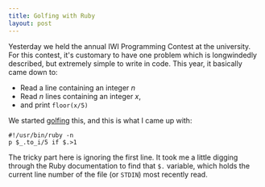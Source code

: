 ```yaml
---
title: Golfing with Ruby
layout: post
---
```


Yesterday we held the annual IWI Programming Contest at the university. For
this contest, it's customary to have one problem which is longwindedly
described, but extremely simple to write in code. This year, it basically came
down to:

* Read a line containing an integer *n*
* Read *n* lines containing an integer *x*,
* and print `floor(x/5)`

We started [golfing](http://www.codegolf.com) this, and this is what I came up
with:

    #!/usr/bin/ruby -n
    p $_.to_i/5 if $.>1

The tricky part here is ignoring the first line. It took me a little digging
through the Ruby documentation to find that `$.` variable, which holds the
current line number of the file (or `STDIN`) most recently read.
